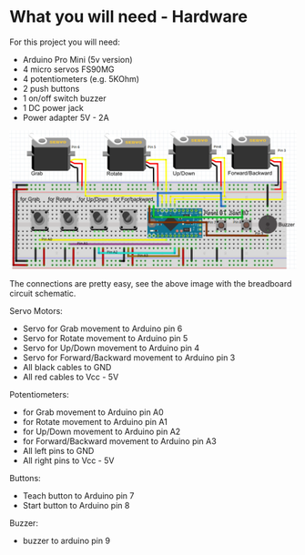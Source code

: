 # What you will need - Hardware

For this project you will need:
- Arduino Pro Mini (5v version)
- 4 micro servos FS90MG 
- 4 potentiometers (e.g. 5KOhm)
- 2 push buttons
- 1 on/off switch buzzer
- 1 DC power jack
- Power adapter 5V - 2A

![The circuit](ds_orig.png)

The connections are pretty easy, see the above image with the breadboard circuit schematic.

Servo Motors:
- Servo for Grab movement  to Arduino pin 6
- Servo for Rotate movement to Arduino pin 5
- Servo for Up/Down movement to Arduino pin 4
- Servo for Forward/Backward movement to Arduino pin 3
- All black cables to GND
- All red cables to Vcc - 5V

Potentiometers:
- for Grab movement  to Arduino pin A0
- for Rotate movement to Arduino pin A1
- for Up/Down movement to Arduino pin A2
- for Forward/Backward movement to Arduino pin A3
- All left pins to GND
- All right pins to Vcc - 5V

Buttons:
- Teach button to Arduino pin 7
- Start button to Arduino pin 8

Buzzer:
- buzzer to arduino pin 9
